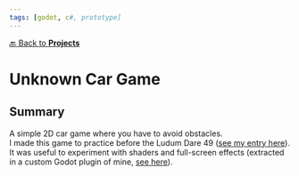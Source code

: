 ```yaml
---
tags: [godot, c#, prototype]
---
```

[:back: Back to **Projects**](../)
# Unknown Car Game

<ProjectCard
    language="Godot/C#"
    date="2021"
    status="finished"
    url="https://github.com/Srynetix/unknown-car-game"
    screenshot="https://github.com/Srynetix/unknown-car-game/raw/main/docs/preview.gif"
    screenshotWidth=""
    screenshotHeight="300"
/>

## Summary

A simple 2D car game where you have to avoid obstacles.  
I made this game to practice before the Ludum Dare 49 ([see my entry here](./dont-drop-it.html)).  
It was useful to experiment with shaders and full-screen effects (extracted in a custom Godot plugin of mine, [see here](../game-related/my-godot-plugins.html)).
